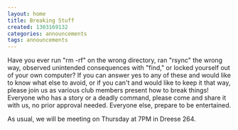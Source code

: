 ```yaml
---
layout: home
title: Breaking Stuff
created: 1303169132
categories: announcements
tags: announcements
---
```

Have you ever run "rm -rf" on the wrong directory, ran "rsync" the wrong way, observed unintended consequences with "find," or locked yourself out of your own computer? If you can answer yes to any of these and would like to know what else to avoid, or if you can't and would like to keep it that way, please join us as various club members present how to break things! Everyone who has a story or a deadly command, please come and share it with us, no prior approval needed. Everyone else, prepare to be entertained.

As usual, we will be meeting on Thursday at 7PM in Dreese 264.

